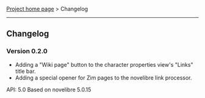 [Project home page](../) > Changelog

------------------------------------------------------------------------

## Changelog


### Version 0.2.0

- Adding a "Wiki page" button to the character properties view's "Links" title bar.
- Adding a special opener for Zim pages to the novelibre link processor.

API: 5.0
Based on novelibre 5.0.15
